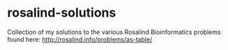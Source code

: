 rosalind-solutions
==================


Collection of my solutions to the various Rosalind Bioinformatics problems found here: http://rosalind.info/problems/as-table/

